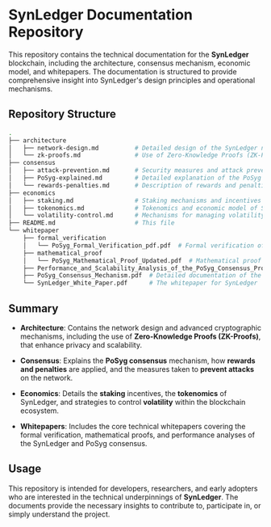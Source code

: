 # SynLedger Documentation Repository

This repository contains the technical documentation for the **SynLedger** blockchain, including the architecture, consensus mechanism, economic model, and whitepapers. The documentation is structured to provide comprehensive insight into SynLedger's design principles and operational mechanisms.

## Repository Structure

```bash
.
├── architecture
│   ├── network-design.md          # Detailed design of the SynLedger network
│   └── zk-proofs.md               # Use of Zero-Knowledge Proofs (ZK-Proofs) in SynLedger
├── consensus
│   ├── attack-prevention.md       # Security measures and attack prevention strategies
│   ├── PoSyg-explained.md         # Detailed explanation of the PoSyg consensus protocol
│   └── rewards-penalties.md       # Description of rewards and penalties in the consensus
├── economics
│   ├── staking.md                 # Staking mechanisms and incentives
│   ├── tokenomics.md              # Tokenomics and economic model of SynLedger
│   └── volatility-control.md      # Mechanisms for managing volatility in the ecosystem
├── README.md                      # This file
└── whitepaper
    ├── formal_verification
    │   └── PoSyg_Formal_Verification_pdf.pdf  # Formal verification of the PoSyg consensus protocol
    ├── mathematical_proof
    │   └── PoSyg_Mathematical_Proof_Updated.pdf  # Mathematical proof of the PoSyg mechanism
    ├── Performance_and_Scalability_Analysis_of_the_PoSyg_Consensus_Protocol_Under_Load.pdf  # Performance and scalability analysis
    ├── PoSyg_Consensus_Mechanism.pdf  # Detailed documentation of the PoSyg consensus
    └── SynLedger_White_Paper.pdf      # The whitepaper for SynLedger
```

## Summary

- **Architecture**: Contains the network design and advanced cryptographic mechanisms, including the use of **Zero-Knowledge Proofs (ZK-Proofs)**, that enhance privacy and scalability.
  
- **Consensus**: Explains the **PoSyg consensus** mechanism, how **rewards and penalties** are applied, and the measures taken to **prevent attacks** on the network.
  
- **Economics**: Details the **staking** incentives, the **tokenomics** of SynLedger, and strategies to control **volatility** within the blockchain ecosystem.
  
- **Whitepapers**: Includes the core technical whitepapers covering the formal verification, mathematical proofs, and performance analyses of the SynLedger and PoSyg consensus.

## Usage

This repository is intended for developers, researchers, and early adopters who are interested in the technical underpinnings of **SynLedger**. The documents provide the necessary insights to contribute to, participate in, or simply understand the project.

